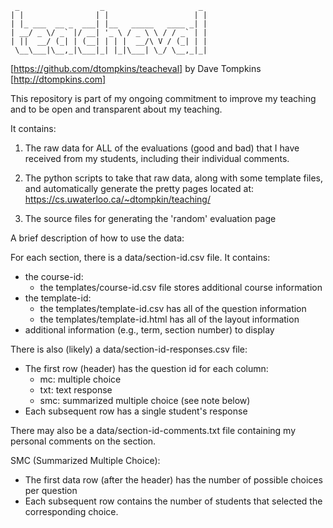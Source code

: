      _                  _                     _ 
    | |                | |                   | |
    | |_ ___  __ _  ___| |__   _____   ____ _| |
    | __/ _ \/ _` |/ __| '_ \ / _ \ \ / / _` | |
    | ||  __/ (_| | (__| | | |  __/\ V / (_| | |
     \__\___|\__,_|\___|_| |_|\___| \_/ \__,_|_|

[https://github.com/dtompkins/teacheval]
by Dave Tompkins [http://dtompkins.com]
 
This repository is part of my ongoing commitment to improve my teaching and to be open and transparent about my teaching.

It contains:

1) The raw data for ALL of the evaluations (good and bad) that I have received from my students, including their individual comments.

2) The python scripts to take that raw data, along with some template files, and automatically generate the pretty pages located at: https://cs.uwaterloo.ca/~dtompkin/teaching/

3) The source files for generating the 'random' evaluation page


A brief description of how to use the data:

For each section, there is a data/section-id.csv file.  It contains:

* the course-id:
  * the templates/course-id.csv file stores additional course information
* the template-id:  
  * the templates/template-id.csv has all of the question information
  * the templates/template-id.html has all of the layout information
* additional information (e.g., term, section number) to display  

There is also (likely) a data/section-id-responses.csv file:
* The first row (header) has the question id for each column:
  * mc: multiple choice
  * txt: text response
  * smc: summarized multiple choice (see note below)
* Each subsequent row has a single student's response
  
There may also be a data/section-id-comments.txt file containing my personal comments on the section.


SMC (Summarized Multiple Choice):
* The first data row (after the header) has the number of possible choices per question
* Each subsequent row contains the number of students that selected the corresponding choice.
